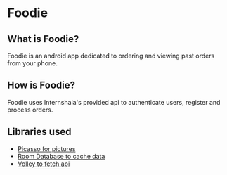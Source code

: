 # Foodie

## What is Foodie?
Foodie is an android app dedicated to ordering and viewing past orders from your phone.  

## How is Foodie?
Foodie uses Internshala's provided api to authenticate users, register and process orders.  

## Libraries used
- [Picasso for pictures](https://github.com/square/picasso)  
- [Room Database to cache data](https://developer.android.com/reference/android/arch/persistence/room/RoomDatabase)  
- [Volley to fetch api](https://github.com/google/volley)  

